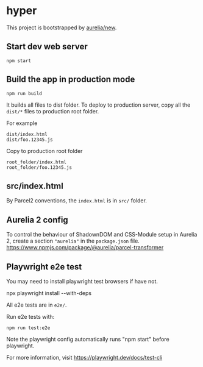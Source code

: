 # hyper

This project is bootstrapped by [aurelia/new](https://github.com/aurelia/new).

## Start dev web server

    npm start

## Build the app in production mode

    npm run build

It builds all files to dist folder. To deploy to production server, copy all the `dist/*` files to production root folder.

For example
```
dist/index.html
dist/foo.12345.js
```
Copy to production root folder
```
root_folder/index.html
root_folder/foo.12345.js
```


## src/index.html

By Parcel2 conventions, the `index.html` is in `src/` folder.

## Aurelia 2 config

To control the behaviour of ShadownDOM and CSS-Module setup in Aurelia 2, create a section `"aurelia"` in the `package.json` file.
https://www.npmjs.com/package/@aurelia/parcel-transformer

## Playwright e2e test

You may need to install playwright test browsers if have not.

   npx playwright install --with-deps

All e2e tests are in `e2e/`.

Run e2e tests with:

    npm run test:e2e

Note the playwright config automatically runs "npm start" before playwright.

For more information, visit https://playwright.dev/docs/test-cli
